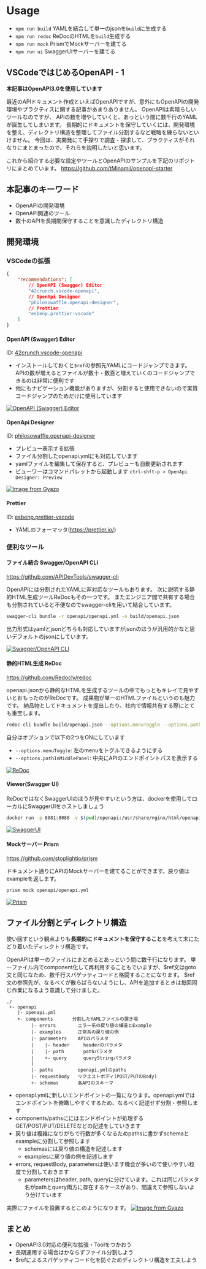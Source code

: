 # Usage #

- `npm run build` YAMLを結合して単一のjsonを`build`に生成する
- `npm run redoc` ReDocのHTMLを`build`生成する
- `npm run mock` PrismでMockサーバーを建てる
- `npm run ui` SwaggerUIサーバーを建てる

## VSCodeではじめるOpenAPI - 1 ##

**本記事はOpenAPI3.0を使用しています**

最近のAPIドキュメント作成といえばOpenAPIですが、意外にもOpenAPIの開発環境やプラクティスに関する記事があまりありません。
OpenAPIは素晴らしいツールなのですが、 APIの数を増やしていくと、あっという間に数千行のYAMLが誕生してしまいます。
長期的にドキュメントを保守していくには、開発環境を整え、ディレクトリ構造を整理してファイル分割するなど戦略を練らないといけません。
今回は、実開発にて手探りで調査・探求して、プラクティスがそれなりにまとまったので、それらを説明したいと思います。

これから紹介する必要な設定やツールとOpenAPIのサンプルを下記のリポジトリにまとめています。
https://github.com/tMinamii/openapi-starter

## 本記事のキーワード ##

- OpenAPIの開発環境
- OpenAPI関連のツール
- 数十のAPIを長期間保守することを意識したディレクトリ構造

## 開発環境 ##

### VSCodeの拡張 ###

```json:extensions.json
{
    "recommendations": [
        // OpenAPI (Swagger) Editor
        "42crunch.vscode-openapi",
        // OpenApi Designer
        "philosowaffle.openapi-designer",
        // Prettier
        "esbenp.prettier-vscode"
    ]
}
```

#### OpenAPI (Swagger) Editor ####

ID: [42crunch.vscode-openapi](https://marketplace.visualstudio.com/items?itemName=42Crunch.vscode-openapi)

- インストールしておくと`$ref`の参照先YAMLにコードジャンプできます。 APIの数が増えるとファイルが数十・数百と増えていくのコードジャンプできるのは非常に便利です
- 他にもナビゲーション機能がありますが、分割すると使用できないので実質コードジャンプのためだけに使用しています

[![OpenAPI (Swagger) Editor](https://i.gyazo.com/ca46eed18452a73b419a0c39f880257b.gif)](https://gyazo.com/ca46eed18452a73b419a0c39f880257b)

#### OpenApi Designer ####

ID: [philosowaffle.openapi-designer](https://marketplace.visualstudio.com/items?itemName=philosowaffle.openapi-designer)

- プレビュー表示する拡張
- ファイル分割したopenapi.ymlにも対応しています
- yamlファイルを編集して保存すると、プレビューも自動更新されます
- ビューワーはコマンドパレットから起動します `ctrl-shft-p > OpenApi Designer: Preview`

[![Image from Gyazo](https://i.gyazo.com/f70f176c95c7025692979877fc2fa2b3.gif)](https://gyazo.com/f70f176c95c7025692979877fc2fa2b3)


#### Prettier ####

ID: [esbenp.prettier-vscode](https://marketplace.visualstudio.com/items?itemName=esbenp.prettier-vscode)

- YAMLのフォーマッタ(https://prettier.io/)

### 便利なツール ###

#### ファイル結合 Swagger/OpenAPI CLI ####

https://github.com/APIDevTools/swagger-cli

OpenAPIには分割されたYAMLに非対応なツールもあります。
次に説明する静的HTML生成ツールReDocもその一つです。
またエンジニア間で共有する場合も分割されていると不便なのでswagger-cliを用いて結合しています。

```sh
swagger-cli bundle -r openapi/openapi.yml -o build/openapi.json
```

出力形式はyamlとjsonどちらも対応していますがjsonのほうが汎用的かなと思いデフォルトのjsonにしています。

[![Swagger/OpenAPI CLI](https://i.gyazo.com/c77cc1a64d9f0d233c606bd690db7cce.png)](https://gyazo.com/c77cc1a64d9f0d233c606bd690db7cce)

#### 静的HTML生成 ReDoc ####

https://github.com/Redocly/redoc

openapi.jsonから静的なHTMLを生成するツールの中でもっともキレイで見やすいとおもったのがReDocです。
成果物が単一のHTMLファイルというのも魅力です。
納品物としてドキュメントを提出したり、社内で情報共有する際にとても重宝します。

```sh
redoc-cli bundle build/openapi.json --options.menuToggle --options.pathInMiddlePanel  -o build/redoc-static.html
```

自分はオプションで以下の2つをONにしています

- `--options.menuToggle`:  左のmenuをトグルできるようにする
- `--options.pathInMiddlePanel`: 中央にAPIのエンドポイントパスを表示する

[![ReDoc](https://i.gyazo.com/d2ff37f3cb9fd1543997a3dc2e964bec.png)](https://gyazo.com/d2ff37f3cb9fd1543997a3dc2e964bec)

#### Viewer(Swagger UI) ####

ReDocではなくSwaggerUIのほうが見やすいという方は、dockerを使用してローカルにSwaggerUIをホストしましょう

```sh
docker run -p 8081:8080 -v $(pwd)/openapi:/usr/share/nginx/html/openapi -e API_URL=openapi/openapi.yml swaggerapi/swagger-ui
```

[![SwaggerUI](https://i.gyazo.com/8cf28cdc6a41c0e6fe55ba44990eb556.png)](https://gyazo.com/8cf28cdc6a41c0e6fe55ba44990eb556)

#### Mockサーバー Prism ####

https://github.com/stoplightio/prism

ドキュメント通りにAPIのMockサーバーを建てることができます。戻り値はexampleを返します。

```sh
prism mock openapi/openapi.yml
```

[![Prism](https://i.gyazo.com/f7e066a1c8e1a5bcc709ac7c30f0b4e9.png)](https://gyazo.com/f7e066a1c8e1a5bcc709ac7c30f0b4e9)

## ファイル分割とディレクトリ構造 ##

使い回すという観点よりも**長期的にドキュメントを保守すること**を考えて末にたどり着いたディレクトリ構造です。

OpenAPIは単一のファイルにまとめるとあっという間に数千行になります。
単一ファイル内でcomponent化して再利用することもでいますが、$ref文はgoto文と同じなため、数千行スパゲッティコードと格闘することになります。
$ref文の参照先が、なるべくが散らばらないようにし、APIを追加するときは毎回同じ作業になるよう意識して分けました。

```text
./
 +- openapi
    |- openapi.yml
    +- components       分割したYAMLファイルの置き場
         |- errors        エラー系の戻り値の構造とExample
         |- examples      正常系の戻り値の例
         |- parameters    APIのパラメタ
         |    |- header     headerのパラメタ
         |    |- path       pathパラメタ
         |    +- query      queryStringパラメタ
         |
         |- paths         openapi.ymlのpaths
         |- requestBody   リクエストボディ(POST/PUTのBody)
         +- schemas       各APIのスキーマ
```

- openapi.ymlに新しいエンドポイントの一覧になります。openapi.ymlではエンドポイントを俯瞰しやすくするため、なるべく記述せず分割・参照します
- components/pathsににはエンドポイントが処理するGET/POST/PUT/DELETEなどの記述をしていきます
- 戻り値は複雑になりがちで行数が多くなるためpathsに書かずschemaとexampleに分割して参照します
  - schemasには戻り値の構造を記述します
  - examplesに戻り値の例を記述します
- errors, requestBody, parametersは使います機会が多いので使いやすい粒度で分割しておきます
  - parametersはheader, path, queryに分けています。これは同じパラメタ名がpathとquery両方に存在するケースがあり、間違えて参照しないよう分けています

実際にファイルを設置するとこのようになります。
[![Image from Gyazo](https://i.gyazo.com/776ea363e685ba2a9375f377e0aafbf1.png)](https://gyazo.com/776ea363e685ba2a9375f377e0aafbf1)

## まとめ ##

- OpenAPI3.0対応の便利な拡張・Toolをつかおう
- 長期運用する場合はかならずファイル分割しよう
- $refによるスパゲッティコード化を防ぐためディレクトリ構造を工夫しよう